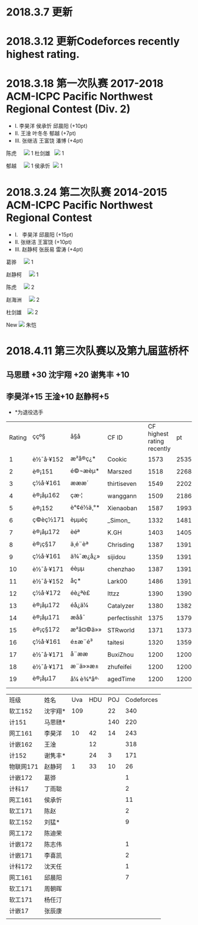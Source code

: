 # 2018.3.7 更新
# 2018.3.12 更新Codeforces recently highest rating.
# 2018.3.18 第一次队赛 2017-2018 ACM-ICPC Pacific Northwest Regional Contest (Div. 2)
- I.   李昊洋 侯承忻 邱晨阳 (+10pt)
- II.  王淦   叶冬冬 郁越 (+7pt)
- III. 张继洁 王富饶 潘博 (+4pt)

 陈虎     ![](http://latex.codecogs.com/gif.latex?\\color{Red}\downarrow)  1
 杜剑雄   ![](http://latex.codecogs.com/gif.latex?\\color{Red}\downarrow)   1
 
 郁越        ![](http://latex.codecogs.com/gif.latex?\\color{Green}\uparrow)  1
 侯承忻   ![](http://latex.codecogs.com/gif.latex?\\color{Green}\uparrow)   1
# 2018.3.24 第二次队赛 2014-2015 ACM-ICPC Pacific Northwest Regional Contest
- I.   李昊洋 邱晨阳 (+15pt)
- II.  张继洁 王富饶 (+10pt)
- III. 赵静柯 张辰易 雷涛 (+4pt)

葛骅        ![](http://latex.codecogs.com/gif.latex?\\color{Green}\uparrow)  1

赵静柯     ![](http://latex.codecogs.com/gif.latex?\\color{Red}\downarrow)  1

陈虎     ![](http://latex.codecogs.com/gif.latex?\\color{Red}\downarrow)  2

赵海洲     ![](http://latex.codecogs.com/gif.latex?\\color{Red}\downarrow)  2

杜剑雄    ![](http://latex.codecogs.com/gif.latex?\\color{Red}\downarrow)  2

New   ![](http://latex.codecogs.com/gif.latex?\\color{Red}\rightarrow)  朱恺


# 2018.4.11 第三次队赛以及第九届蓝桥杯
## 马思赜 +30 沈宇翔 +20 谢隽丰 +10
## 李昊洋+15 王淦+10 赵静柯+5
- *为退役选手
<table>
   <tr>
      <td>Rating</td>
      <td>ç­çº§</td>
      <td>å§å</td>
      <td>CF ID</td>
      <td>CF highest rating recently</td>
      <td>pt</td>
   </tr>
   <tr>
      <td>1</td>
      <td>è½¯å·¥152</td>
      <td>æ²å®ç¿*</td>
      <td>Cookic</td>
      <td>1573</td>
      <td>2535</td>
   </tr>
   <tr>
      <td>2</td>
      <td>è®¡151</td>
      <td>é©¬æèµ*</td>
      <td>Marszed</td>
      <td>1518</td>
      <td>2268</td>
   </tr>
   <tr>
      <td>3</td>
      <td>ç½å·¥161</td>
      <td>æææ´</td>
      <td>thirtiseven</td>
      <td>1549</td>
      <td>2202</td>
   </tr>
   <tr>
      <td>4</td>
      <td>è®¡åµ162</td>
      <td>çæ·¦</td>
      <td>wanggann</td>
      <td>1509</td>
      <td>2186</td>
   </tr>
   <tr>
      <td>5</td>
      <td>è®¡152</td>
      <td>è°¢é½ä¸°*</td>
      <td>Xienaoban</td>
      <td>1587</td>
      <td>1993</td>
   </tr>
   <tr>
      <td>6</td>
      <td>ç©èç½171</td>
      <td>èµµéç</td>
      <td>_Simon_</td>
      <td>1332</td>
      <td>1481</td>
   </tr>
   <tr>
      <td>7</td>
      <td>è®¡åµ172</td>
      <td>èéª</td>
      <td>K.GH</td>
      <td>1403</td>
      <td>1405</td>
   </tr>
   <tr>
      <td>8</td>
      <td>è®¡ç§17</td>
      <td>ä¸é¨èª</td>
      <td>Chrisding</td>
      <td>1387</td>
      <td>1391</td>
   </tr>
   <tr>
      <td>9</td>
      <td>ç½å·¥161</td>
      <td>ä¾¯æ¿å¿»</td>
      <td>sijidou</td>
      <td>1359</td>
      <td>1391</td>
   </tr>
   <tr>
      <td>10</td>
      <td>è½¯å·¥171</td>
      <td>éèµµ</td>
      <td>chenzhao</td>
      <td>1387</td>
      <td>1391</td>
   </tr>
   <tr>
      <td>11</td>
      <td>è½¯å·¥152</td>
      <td>åç*</td>
      <td>Lark00</td>
      <td>1486</td>
      <td>1391</td>
   </tr>
   <tr>
      <td>12</td>
      <td>ç½å·¥172</td>
      <td>éè¿ªè£</td>
      <td>lttzz</td>
      <td>1390</td>
      <td>1390</td>
   </tr>
   <tr>
      <td>13</td>
      <td>è®¡åµ172</td>
      <td>éå¿ä¼</td>
      <td>Catalyzer</td>
      <td>1380</td>
      <td>1382</td>
   </tr>
   <tr>
      <td>14</td>
      <td>è®¡åµ171</td>
      <td>æåå¯</td>
      <td>perfectisshit</td>
      <td>1375</td>
      <td>1379</td>
   </tr>
   <tr>
      <td>15</td>
      <td>è®¡ç§172</td>
      <td>æ²å¤©ä»»</td>
      <td>STRworld</td>
      <td>1371</td>
      <td>1373</td>
   </tr>
   <tr>
      <td>16</td>
      <td>ç½å·¥161</td>
      <td>é±æ¨é³</td>
      <td>taitesi</td>
      <td>1320</td>
      <td>1359</td>
   </tr>
   <tr>
      <td>17</td>
      <td>è½¯å·¥171</td>
      <td>å¨ææ</td>
      <td>BuxiZhou</td>
      <td>1200</td>
      <td>1200</td>
   </tr>
   <tr>
      <td>18</td>
      <td>è½¯å·¥171</td>
      <td>æ¨ä»»æ±</td>
      <td>zhufeifei</td>
      <td>1200</td>
      <td>1200</td>
   </tr>
   <tr>
      <td>19</td>
      <td>è®¡åµ17</td>
      <td>å¼ è¾°åº·</td>
      <td>agedTime</td>
      <td>1200</td>
      <td>1200</td>
   </tr>
   <tr>
      <td></td>
   </tr>
</table>

<table>
   <tr>
      <td>班级</td>
      <td>姓名</td>
      <td>Uva</td>
      <td>HDU</td>
      <td>POJ</td>
      <td>Codeforces</td>
   </tr>
   <tr>
      <td>软工152</td>
      <td>沈宇翔*</td>
      <td>109</td>
      <td></td>
      <td>22</td>
      <td>340</td>
   </tr>
   <tr>
      <td>计151</td>
      <td>马思赜*</td>
      <td></td>
      <td></td>
      <td>140</td>
      <td>220</td>
   </tr>
   <tr>
      <td>网工161</td>
      <td>李昊洋</td>
      <td>10</td>
      <td>42</td>
      <td>14</td>
      <td>243</td>
   </tr>
   <tr>
      <td>计嵌162</td>
      <td>王淦</td>
      <td></td>
      <td>12</td>
      <td></td>
      <td>318</td>
   </tr>
   <tr>
      <td>计152</td>
      <td>谢隽丰*</td>
      <td></td>
      <td>24</td>
      <td>3</td>
      <td>171</td>
   </tr>
   <tr>
      <td>物联网171</td>
      <td>赵静珂 </td>
      <td>1</td>
      <td>33</td>
      <td>10</td>
      <td>26</td>
   </tr>
   <tr>
      <td>计嵌172</td>
      <td>葛骅</td>
      <td></td>
      <td></td>
      <td></td>
      <td>1</td>
   </tr>
   <tr>
      <td>计科17</td>
      <td>丁雨聪</td>
      <td></td>
      <td></td>
      <td></td>
      <td>2</td>
   </tr>
   <tr>
      <td>网工161</td>
      <td>侯承忻</td>
      <td></td>
      <td></td>
      <td></td>
      <td>11</td>
   </tr>
   <tr>
      <td>软工171</td>
      <td>陈赵</td>
      <td></td>
      <td></td>
      <td></td>
      <td>2</td>
   </tr>
   <tr>
      <td>软工152</td>
      <td>刘猛*</td>
      <td></td>
      <td></td>
      <td></td>
      <td>9</td>
   </tr>
   <tr>
      <td>网工172</td>
      <td>陈迪荣</td>
      <td></td>
      <td></td>
      <td></td>
      <td></td>
   </tr>
   <tr>
      <td>计嵌172</td>
      <td>陈志伟</td>
      <td></td>
      <td></td>
      <td></td>
      <td>1</td>
   </tr>
   <tr>
      <td>计嵌171</td>
      <td>李喜凯</td>
      <td></td>
      <td></td>
      <td></td>
      <td>2</td>
   </tr>
   <tr>
      <td>计科172</td>
      <td>沈天任</td>
      <td></td>
      <td></td>
      <td></td>
      <td>1</td>
   </tr>
   <tr>
      <td>网工161</td>
      <td>邱晨阳</td>
      <td></td>
      <td></td>
      <td></td>
      <td>7</td>
   </tr>
   <tr>
      <td>软工171</td>
      <td>周朝晖</td>
      <td></td>
      <td></td>
      <td></td>
      <td></td>
   </tr>
   <tr>
      <td>软工171</td>
      <td>杨任汀</td>
      <td></td>
      <td></td>
      <td></td>
      <td></td>
   </tr>
   <tr>
      <td>计嵌17</td>
      <td>张辰康</td>
      <td></td>
      <td></td>
      <td></td>
      <td></td>
   </tr>
   <tr>
      <td></td>
   </tr>
</table>
